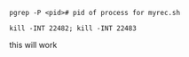 `pgrep -P <pid># pid of process for myrec.sh`


`kill -INT 22482; kill -INT 22483`


this will work

